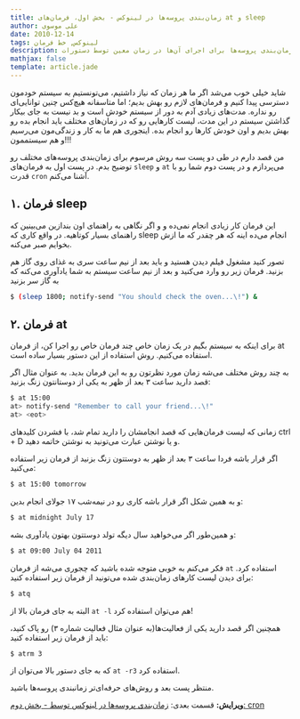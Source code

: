 ```yaml
---
title: زمان‌بندی پروسه‌ها در لینوکس - بخش اول، فرمان‌های at و sleep
author: علی موسوی
date: 2010-12-14
tags: لینوکس, خط فرمان
description: نحوه زمان‌بندی پروسه‌ها برای اجرای آن‌ها در زمان معین توسط دستورات at و sleep
mathjax: false
template: article.jade
---
```


شاید خیلی خوب می‌شد اگر ما هر زمان که نیاز داشتیم، می‌تونستیم به سیستم خودمون دسترسی پیدا کنیم و فرمان‌های لازم رو بهش بدیم؛ اما متاسفانه هیچ‌کس چنین توانایی‌ای رو نداره. مدت‌های زیادی آدم به دور از سیستم خودش است و بد نیست به جای بیکار گذاشتن سیستم در این مدت، لیست کارهایی رو که در زمان‌های مختلف باید انجام بده رو بهش بدیم و اون خودش کارها رو انجام بده. اینجوری هم ما به کار و زندگی‌مون می‌رسیم و هم سیستممون!!!

<span class="more"></span>

من قصد دارم در طی دو پست سه روش مرسوم برای زمان‌بندی پروسه‌های مختلف رو توضیح بدم. در پست اول به فرمان‌های `sleep` و `at` می‌پردازم و در پست دوم شما رو با قدرت `cron` آشنا می‌کنم.

## ۱. فرمان sleep ##

این فرمان کار زیادی انجام نمی‌ده و و اگر نگاهی به راهنمای اون بندازین می‌بینین که راهنمای بسیار کوتاهیه. در واقع کاری که sleep انجام می‌ده اینه که هر چقدر که ما ازش بخوایم صبر می‌کنه.

تصور کنید مشغول فیلم دیدن هستید و باید بعد از نیم ساعت سری به غذای روی گاز هم بزنید. فرمان زیر رو وارد می‌کنید و بعد از نیم ساعت سیستم به شما یادآوری می‌کنه که به گاز سر بزنید

```bash
$ (sleep 1800; notify-send "You should check the oven...\!") &
```

## ۲. فرمان at ##

برای اینکه به سیستم بگیم در یک زمان خاص چند فرمان خاص رو اجرا کن، از فرمان at استفاده می‌کنیم. روش استفاده از این دستور بسیار ساده است.

به چند روش مختلف می‌شه زمان مورد نظرتون رو به این فرمان بدید. به عنوان مثال اگر قصد دارید ساعت ۳ بعد از ظهر به یکی از دوستانتون زنگ بزنید:

```bash
$ at 15:00
at> notify-send "Remember to call your friend...\!"
at> <eot>
```

زمانی که لیست فرمان‌هایی که قصد انجامشان را دارید تمام شد، با فشردن کلیدهای ctrl + D و یا نوشتن عبارت <eot> می‌تونید به نوشتن خاتمه دهید.

اگر قرار باشه فردا ساعت ۳ بعد از ظهر به دوستتون زنگ بزنید از فرمان زیر استفاده می‌کنید:

```bash
$ at 15:00 tomorrow
```

و به همین شکل اگر قرار باشه کاری رو در نیمه‌شب ۱۷ جولای انجام بدین:

```bash
$ at midnight July 17
```

و همین‌طور اگر می‌خواهید سال دیگه تولد دوستتون بهتون یادآوری بشه:

```bash
$ at 09:00 July 04 2011
```

فکر می‌کنم به خوبی متوجه شده باشید که چجوری می‌شه از فرمان `at` استفاده کرد. برای دیدن لیست کارهای زمان‌بندی شده می‌تونید از فرمان زیر استفاده کنید:

```bash
$ atq
```
البته به جای فرمان بالا از `at -l` هم می‌توان استفاده کرد!

همچنین اگر قصد دارید یکی از فعالیت‌ها(به عنوان مثال فعالیت شماره ۳) رو‌ پاک کنید، باید از فرمان زیر استفاده کنید:

```bash
$ atrm 3
```

که به جای دستور بالا می‌توان از `at -r3` استفاده کرد.

منتظر پست بعد و روش‌های حرفه‌ای‌تر زمانبندی پروسه‌ها باشید.

**ویرایش:** قسمت بعدی: [زمان‌بندی پروسه‌ها در لینوکس توسط - بخش دوم: cron](/articles/20101229_scheduling-processes-with-cron/)


